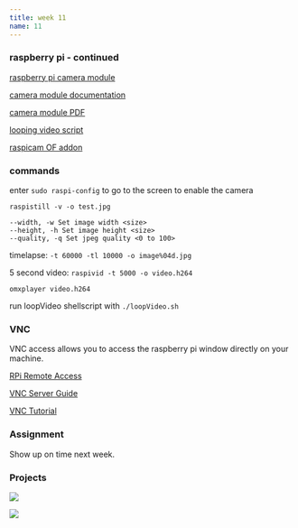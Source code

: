 ```yaml
---
title: week 11
name: 11
---
```


<h3 class="text-muted">raspberry pi - continued</h3>

<a href="http://www.raspberrypi.org/documentation/usage/camera/README.md" target="_blank" class="inline">raspberry pi camera module</a>

<a href="http://elinux.org/Rpi_Camera_Module" target="_blank" class="inline">camera module documentation</a>

<a href="{{site.url}}/media/RaspiCamDocumentation.pdf" target="_blank" class="inline">camera module PDF</a>

<a href="https://github.com/notandrewkaye/loopVideo" target="_blank" class="inline">looping video script</a>

<a href="https://github.com/jvcleave/ofxRPiCameraVideoGrabber" target="_blank" class="inline">raspicam OF addon</a>

<h3 class="text-muted">commands</h3>

enter `sudo raspi-config` to go to the screen to enable the camera

`raspistill -v -o test.jpg`

	--width, -w Set image width <size>
	--height, -h Set image height <size>
	--quality, -q Set jpeg quality <0 to 100>

timelapse: `-t 60000 -tl 10000 -o image%04d.jpg`

5 second video: `raspivid -t 5000 -o video.h264`

`omxplayer video.h264`

run loopVideo shellscript with `./loopVideo.sh`

<h3 class="text-muted">VNC</h3>

VNC access allows you to access the raspberry pi window directly on your machine. 

<a href="http://www.raspberrypi.org/documentation/remote-access/vnc/" target="_blank" class="inline">RPi Remote Access</a>

<a href="http://elinux.org/RPi_VNC_Server" target="_blank" class="inline">VNC Server Guide</a>

<a href="https://learn.adafruit.com/adafruit-raspberry-pi-lesson-7-remote-control-with-vnc/installing-vnc" target="_blank" class="inline">VNC Tutorial</a>

<h3 class="text-muted">Assignment</h3>

Show up on time next week. 
<h3 class="text-muted">Projects</h3>

<div class="row">
	<div class="grid-img">
		<p>
			<a href="https://gist.github.com/Raymondy/b3873113fb52dc75b614" target="_blank"><img src="{{site.url}}/media/sketchScreenShots/raymond.png"></a>
		</p>
	</div>
	<div class="grid-img">
		<p>
			<a href="https://gist.github.com/xiaoyingma/d89ea71932f24b697df4" target="_blank"><img src="{{site.url}}/media/sketchScreenShots/sofi.png"></a>
		</p>
	</div>
</div>
